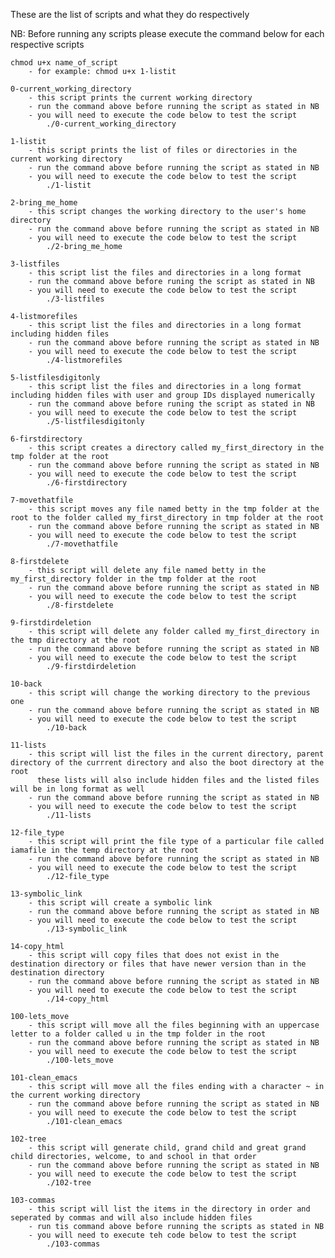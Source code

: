 These are the list of scripts and what they do respectively

NB: Before running any scripts please execute the command below for each respective scripts
	
	chmod u+x name_of_script
		- for example: chmod u+x 1-listit
	
	0-current_working_directory
		- this script prints the current working directory
		- run the command above before running the script as stated in NB
		- you will need to execute the code below to test the script
			./0-current_working_directory

	1-listit
		- this script prints the list of files or directories in the current working directory
		- run the command above before running the script as stated in NB
		- you will need to execute the code below to test the script
			./1-listit
	
	2-bring_me_home
		- this script changes the working directory to the user's home directory
		- run the command above before running the script as stated in NB
		- you will need to execute the code below to test the script
			./2-bring_me_home

	3-listfiles
		- this script list the files and directories in a long format
		- run the command above before runing the script as stated in NB
		- you will need to execute the code below to test the script
			./3-listfiles

	4-listmorefiles
		- this script list the files and directories in a long format including hidden files
		- run the command above before running the script as stated in NB
		- you will need to execute the code below to test the script
			./4-listmorefiles

	5-listfilesdigitonly
		- this script list the files and directories in a long format including hidden files with user and group IDs displayed numerically
		- run the command above before runing the script as stated in NB
		- you will need to execute the code below to test the script 
			./5-listfilesdigitonly

	6-firstdirectory
		- this script creates a directory called my_first_directory in the tmp folder at the root 
		- run the command above before running the script as stated in NB
		- you will need to execute the code below to test the script
			./6-firstdirectory

	7-movethatfile
		- this script moves any file named betty in the tmp folder at the root to the folder called my_first_directory in tmp folder at the root
		- run the command above before running the script as stated in NB
		- you will need to execute the code below to test the script
			./7-movethatfile

	8-firstdelete
		- this script will delete any file named betty in the my_first_directory folder in the tmp folder at the root
		- run the command above before running the script as stated in NB
		- you will need to execute the code below to test the script
			./8-firstdelete

	9-firstdirdeletion
		- this script will delete any folder called my_first_directory in the tmp directory at the root
		- run the command above before running the script as stated in NB
		- you will need to execute the code below to test the script
			./9-firstdirdeletion

	10-back
		- this script will change the working directory to the previous one
		- run the command above before running the script as stated in NB
		- you will need to execute the code below to test the script
			./10-back

	11-lists
		- this script will list the files in the current directory, parent directory of the currrent directory and also the boot directory at the root
		  these lists will also include hidden files and the listed files will be in long format as well
		- run the command above before running the script as stated in NB
		- you will need to execute the code below to test the script
			./11-lists

	12-file_type
		- this script will print the file type of a particular file called iamafile in the temp directory at the root
		- run the command above before running the script as stated in NB
		- you will need to execute the code below to test the script
			./12-file_type

	13-symbolic_link
		- this script will create a symbolic link
		- run the command above before running the script as stated in NB
		- you will need to execute the code below to test the script 
			./13-symbolic_link

	14-copy_html
		- this script will copy files that does not exist in the destination directory or files that have newer version than in the destination directory
		- run the command above before running the script as stated in NB
		- you will need to execute the code below to test the script
			./14-copy_html

	100-lets_move
		- this script will move all the files beginning with an uppercase letter to a folder called u in the tmp folder in the root 
		- run the command above before running the script as stated in NB
		- you will need to execute the code below to test the script
			./100-lets_move
	
	101-clean_emacs
		- this script will move all the files ending with a character ~ in the current working directory
		- run the command above before running the script as stated in NB
		- you will need to execute the code below to test the script
			./101-clean_emacs
	
	102-tree
		- this script will generate child, grand child and great grand child directories, welcome, to and school in that order
		- run the command above before running the script as stated in NB
		- you will need to execute the code below to test the script
			./102-tree

	103-commas
		- this script will list the items in the directory in order and seperated by commas and will also include hidden files
		- run tis command above before running the scripts as stated in NB
		- you will need to execute teh code below to test the script
			./103-commas

